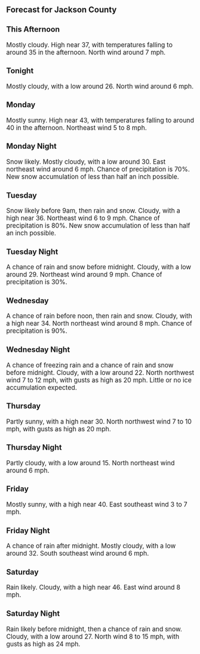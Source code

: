 <div>
   <h2>Forecast for Jackson County</h2>
   <p>
      <div style="font-size:120%">
         <h3>This Afternoon</h3>Mostly cloudy. High near 37, with temperatures falling to around 35 in the afternoon. North wind around 7 mph.<br></div>
   </p>
   <p>
      <div style="font-size:120%">
         <h3>Tonight</h3>Mostly cloudy, with a low around 26. North wind around 6 mph.<br></div>
   </p>
   <p>
      <div style="font-size:120%">
         <h3>Monday</h3>Mostly sunny. High near 43, with temperatures falling to around 40 in the afternoon. Northeast wind 5 to 8 mph.<br></div>
   </p>
   <p>
      <div style="font-size:120%">
         <h3>Monday Night</h3>Snow likely. Mostly cloudy, with a low around 30. East northeast wind around 6 mph. Chance of precipitation is 70%. New snow
         accumulation of less than half an inch possible.<br></div>
   </p>
   <p>
      <div style="font-size:120%">
         <h3>Tuesday</h3>Snow likely before 9am, then rain and snow. Cloudy, with a high near 36. Northeast wind 6 to 9 mph. Chance of precipitation
         is 80%. New snow accumulation of less than half an inch possible.<br></div>
   </p>
   <p>
      <div style="font-size:120%">
         <h3>Tuesday Night</h3>A chance of rain and snow before midnight. Cloudy, with a low around 29. Northeast wind around 9 mph. Chance of precipitation
         is 30%.<br></div>
   </p>
   <p>
      <div style="font-size:120%">
         <h3>Wednesday</h3>A chance of rain before noon, then rain and snow. Cloudy, with a high near 34. North northeast wind around 8 mph. Chance of
         precipitation is 90%.<br></div>
   </p>
   <p>
      <div style="font-size:120%">
         <h3>Wednesday Night</h3>A chance of freezing rain and a chance of rain and snow before midnight. Cloudy, with a low around 22. North northwest wind
         7 to 12 mph, with gusts as high as 20 mph. Little or no ice accumulation expected.<br></div>
   </p>
   <p>
      <div style="font-size:120%">
         <h3>Thursday</h3>Partly sunny, with a high near 30. North northwest wind 7 to 10 mph, with gusts as high as 20 mph.<br></div>
   </p>
   <p>
      <div style="font-size:120%">
         <h3>Thursday Night</h3>Partly cloudy, with a low around 15. North northeast wind around 6 mph.<br></div>
   </p>
   <p>
      <div style="font-size:120%">
         <h3>Friday</h3>Mostly sunny, with a high near 40. East southeast wind 3 to 7 mph.<br></div>
   </p>
   <p>
      <div style="font-size:120%">
         <h3>Friday Night</h3>A chance of rain after midnight. Mostly cloudy, with a low around 32. South southeast wind around 6 mph.<br></div>
   </p>
   <p>
      <div style="font-size:120%">
         <h3>Saturday</h3>Rain likely. Cloudy, with a high near 46. East wind around 8 mph.<br></div>
   </p>
   <p>
      <div style="font-size:120%">
         <h3>Saturday Night</h3>Rain likely before midnight, then a chance of rain and snow. Cloudy, with a low around 27. North wind 8 to 15 mph, with gusts
         as high as 24 mph.<br></div>
   </p>
</div>